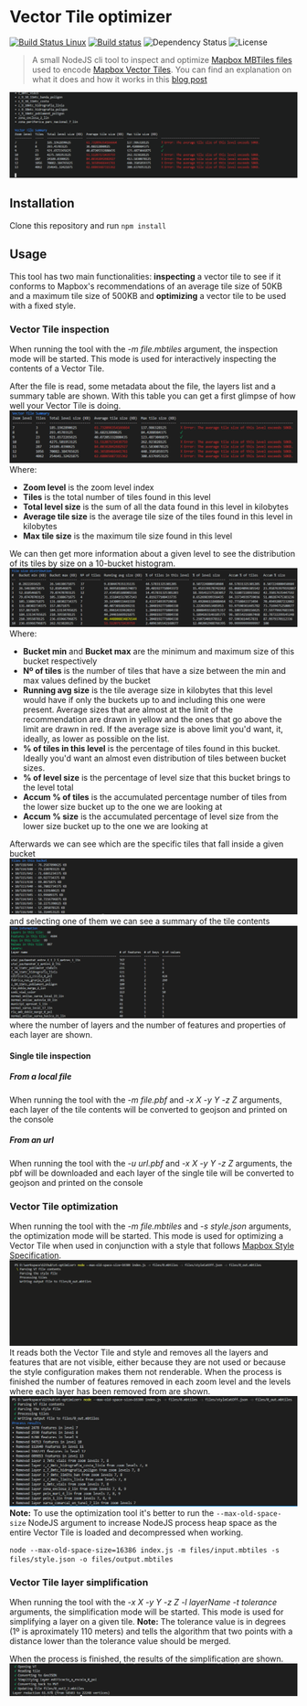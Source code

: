 # Vector Tile optimizer

[![Build Status Linux](https://travis-ci.org/ibesora/vt-optimizer.svg?branch=master)](https://travis-ci.org/ibesora/vt-optimizer)
[![Build status](https://ci.appveyor.com/api/projects/status/7c6haos5thbxrnu4/branch/master?svg=true)](https://ci.appveyor.com/project/ibesora/vt-optimizer/branch/master)
![Dependency Status](https://david-dm.org/ibesora/vt-optimizer.svg)
![License](https://img.shields.io/badge/license-MIT-blue.svg)
> A small NodeJS cli tool to inspect and optimize [Mapbox MBTiles files](https://github.com/mapbox/mbtiles-spec) used to encode [Mapbox Vector Tiles](https://www.mapbox.com/vector-tiles/). You can find an explanation on what it does and how it works in this [blog post](https://medium.com/@ibesora/a-data-driven-journey-through-vector-tile-optimization-4a1dbd4f3a27)

<img src="media/example.gif">

## Installation

Clone this repository and run `npm install`

## Usage
This tool has two main functionalities: **inspecting** a vector tile to see if it conforms to Mapbox's recommendations of an average tile size of 50KB and a maximum tile size of 500KB and **optimizing** a vector tile to be used with a fixed style.

### Vector Tile inspection
When running the tool with the *-m file.mbtiles* argument, the inspection mode will be started. This mode is used for interactively inspecting the contents of a Vector Tile.

After the file is read, some metadata about the file, the layers list and a summary table are shown. With this table you can get a first glimpse of how well your Vector Tile is doing.
<img src="media/VTSummary.PNG">
Where:
* **Zoom level** is the zoom level index
* **Tiles** is the total number of tiles found in this level
* **Total level size** is the sum of all the data found in this level in kilobytes
* **Average tile size** is the average tile size of the tiles found in this level in kilobytes
* **Max tile size** is the maximum tile size found in this level

We can then get more information about a given level to see the distribution of its tiles by size on a 10-bucket histogram. 
<img src="media/sizeDistribution.PNG">
Where:
* **Bucket min** and **Bucket max** are the minimum and maximum size of this bucket respectively
* **Nº of tiles** is the number of tiles that have a size between the min and max values defined by the bucket
* **Running avg size** is the tile average size in kilobytes that this level would have if only the buckets up to and including this one were present. Average sizes that are almost at the limit of the recommendation are drawn in yellow and the ones that go above the limit are drawn in red. If the average size is above limit you'd want, it, ideally, as lower as possible on the list.
* **% of tiles in this level** is the percentage of tiles found in this bucket. Ideally you'd want an almost even distribution of tiles between bucket sizes.
* **% of level size** is the percentage of level size that this bucket brings to the level total
* **Accum % of tiles** is the accumulated percentage number of tiles from the lower size bucket up to the one we are looking at
* **Accum % size** is the accumulated percentage of level size from the lower size bucket up to the one we are looking at

Afterwards we can see which are the specific tiles that fall inside a given bucket
<img src="media/tilesInBucket.PNG">
and selecting one of them we can see a summary of the tile contents
<img src="media/tileInfo.PNG">
where the number of layers and the number of features and properties of each layer are shown. 

#### Single tile inspection

##### From a local file
When running the tool with the *-m file.pbf* and *-x X -y Y -z Z* arguments, each layer of the tile contents will be converted to geojson and printed on the console

##### From an url
When running the tool with the *-u url.pbf* and *-x X -y Y -z Z* arguments, the pbf will be downloaded and each layer of the single tile will be converted to geojson and printed on the console

### Vector Tile optimization
When running the tool with the *-m file.mbtiles* and *-s style.json* arguments, the optimization mode will be started. This mode is used for optimizing a Vector Tile when used in conjunction with a style that follows [Mapbox Style Specification](https://www.mapbox.com/mapbox-gl-js/style-spec/). 
<img src="media/optimization.gif">
It reads both the Vector Tile and style and removes all the layers and features that are not visible, either because they are not used or because the style configuration makes them not renderable. When the process is finished the number of features removed in each zoom level and the levels where each layer has been removed from are shown.
<img src="media/optimizationResults.PNG">
**Note:** To use the optimization tool it's better to run the `--max-old-space-size` NodeJS argument to increase NodeJS process heap space as the entire Vector Tile is loaded and decompressed when working.
```
node --max-old-space-size=16386 index.js -m files/input.mbtiles -s files/style.json -o files/output.mbtiles
```
### Vector Tile layer simplification
When running the tool with the *-x X -y Y -z Z -l layerName -t tolerance* arguments, the simplification mode will be started. This mode is used for simplifying a layer on a given tile. **Note:** The tolerance value is in degrees (1º is aproximately 110 meters) and tells the algorithm that two points with a distance lower than the tolerance value should be merged.

When the process is finished, the results of the simplification are shown.
<img src="media/simplify.PNG">
